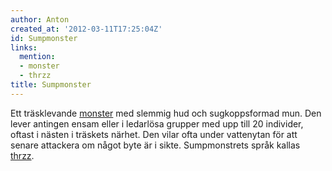 ```yaml
---
author: Anton
created_at: '2012-03-11T17:25:04Z'
id: Sumpmonster
links:
  mention:
  - monster
  - thrzz
title: Sumpmonster
---
```


Ett träsklevande [monster] med slemmig hud och sugkoppsformad mun. Den lever antingen ensam eller i
ledarlösa grupper med upp till 20 individer, oftast i nästen i träskets närhet. Den vilar ofta under
vattenytan för att senare attackera om något byte är i sikte. Sumpmonstrets språk kallas [thrzz].

  [monster]: monster
  [thrzz]: thrzz
